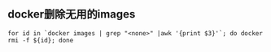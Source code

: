 ## docker删除无用的images

```shell
for id in `docker images | grep "<none>" |awk '{print $3}'`; do docker rmi -f ${id}; done
```

